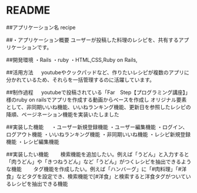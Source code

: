 # README

##アプリケーション名
  recipe

##・アプリケーション概要
  ユーザーが投稿した料理のレシピを、共有するアプリケーションです。

##開発環境
  ・Rails
  ・ruby
  ・HTML,CSS,Ruby on Rails,

##活用方法
　  youtubeやクックパッドなど、作りたいレシピが複数のアプリに分かれているため、それらを一括管理するのに活躍しています。

##制作過程
　  youtubeで投稿されている「Far　Step【プログラミング講座】」様のruby on railsでアプリを作成する動画からベースを作成し
  オリジナル要素として、非同期いいね機能、いいねランキング機能、更新日を参照したレシピの降順、ページネーション機能を実装いたしました

##実装した機能
　  ・ユーザー新規登録機能 
   ・ユーザー編集機能
   ・ログイン、ログアウト機能
   ・いいねランキング機能
   ・非同期いいね機能
   ・レシピ新規登録機能
   ・レシピ編集機能

##実装したい機能
　　検索機能を追加したい。例えば「うどん」と入力すると「肉うどん」や「きつねうどん」など「うどん」がつくレシピを抽出できるような機能
　　タグ機能を作成したい。例えば「ハンバーグ」に「#肉料理」「#洋食」などタグを設定でき、検索機能で[#洋食」と検索すると洋食タグがついているレシピを抽出できる機能


  
　

